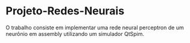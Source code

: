 # Projeto-Redes-Neurais
O trabalho consiste em implementar uma rede neural perceptron de um neurônio em assembly utilizando um simulador QtSpim.
